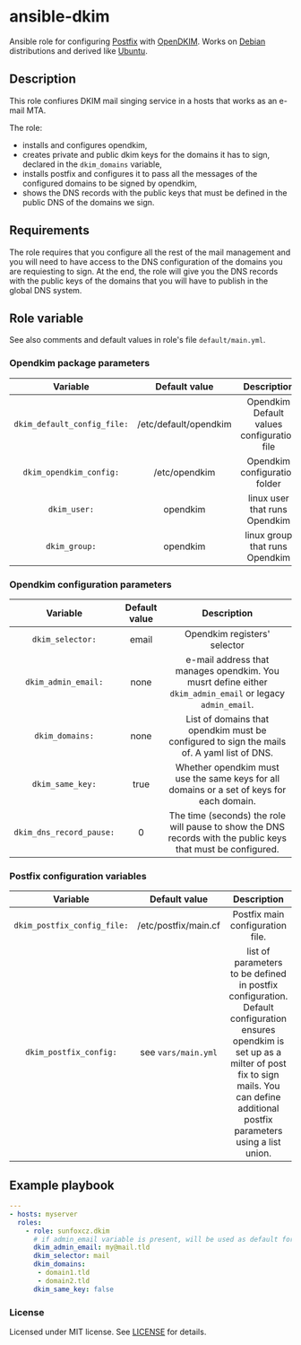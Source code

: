 # ansible-dkim

Ansible role for configuring [Postfix](http://www.postfix.org/) with [OpenDKIM](http://opendkim.org/). Works on [Debian](https://debian.org) distributions and derived like [Ubuntu](https://ubuntu.com/).

## Description

This role confiures DKIM mail singing service in a hosts that works as an e-mail MTA. 

The role: 
* installs and configures opendkim,
* creates private and public dkim keys for the domains it has to sign, declared in the `dkim_domains` variable,
* installs postfix and configures it to pass all the messages of the configured domains to be signed by opendkim,
* shows the DNS records with the public keys that must be defined in the public DNS of the domains we sign.

## Requirements

The role requires that you configure all the rest of the mail management and you will need to have access to the DNS configuration of the domains you are requiesting to sign. At the end, the role will give you the DNS records with the public keys of the domains that you will have to publish in the global DNS system.  

## Role variable

See also comments and default values in role's file `default/main.yml`.

### Opendkim package parameters

|  Variable     |   Default value   |   Description  |
|:-------------------:|:------------------------:|:------------:|
| `dkim_default_config_file:` | /etc/default/opendkim | Opendkim Default values configuration file |
| `dkim_opendkim_config:` | /etc/opendkim | Opendkim configuration folder |
| `dkim_user:` | opendkim | linux user that runs Opendkim | 
| `dkim_group:` | opendkim | linux group that runs Opendkim | 

### Opendkim configuration parameters

|  Variable     |   Default value   |   Description  |
|:-------------------:|:------------------------:|:------------:|
| `dkim_selector:` | email | Opendkim registers' selector |
| `dkim_admin_email:` | none | e-mail address that manages opendkim. You musrt define either `dkim_admin_email` or legacy `admin_email`. |
| `dkim_domains:` | none | List of domains that opendkim must be configured to sign the mails of. A yaml list of DNS. |
| `dkim_same_key:` | true | Whether opendkim must use the same keys for all domains or a set of keys for each domain.  |
| `dkim_dns_record_pause:` | 0 | The time (seconds) the role will pause to show the DNS records with the public keys that must be configured.  |

### Postfix configuration variables 

  Variable     |   Default value   |   Description  |
|:-------------------:|:------------------------:|:------------:|
| `dkim_postfix_config_file:` | /etc/postfix/main.cf | Postfix main configuration file. |
| `dkim_postfix_config:` | see `vars/main.yml` | list of parameters to be defined in postfix configuration. Default configuration ensures opendkim is set up as a milter of post fix to sign mails. You can define additional postfix parameters using a list union. |

## Example playbook
```yaml
---
- hosts: myserver
  roles:
    - role: sunfoxcz.dkim
      # if admin_email variable is present, will be used as default for dkim_admin_email
      dkim_admin_email: my@mail.tld
      dkim_selector: mail
      dkim_domains:
       - domain1.tld
       - domain2.tld
      dkim_same_key: false
```

### License

Licensed under MIT license. See [LICENSE](LICENSE.md) for details.
